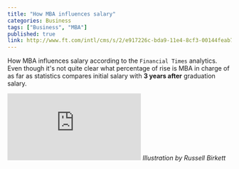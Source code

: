 ```yaml
---
title: "How MBA influences salary"
categories: Business
tags: ["Business", "MBA"]
published: true
link: http://www.ft.com/intl/cms/s/2/e917226c-bda9-11e4-8cf3-00144feab7de.html
---
```

How MBA influences salary according to the `Financial Times` analytics.
Even though it's not quite clear what percentage of rise is MBA in charge of as far as statistics compares initial salary with **3 years after** graduation salary.

![MBA salary](http://im.ft-static.com/content/images/e0835cdb-c536-44a8-8e10-6a65cd33c7ab.img)
_Illustration by Russell Birkett_
